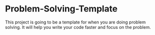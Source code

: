 # Problem-Solving-Template
This project is going to be a template for when you are doing problem solving. It will help you write your code faster and focus on the problem.
